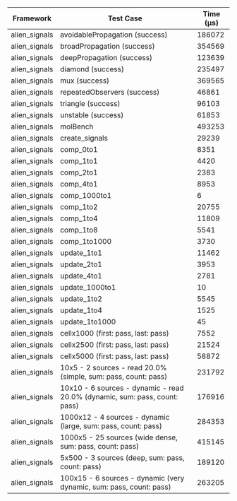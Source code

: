 | Framework | Test Case | Time (μs) |
| --- | --- | --- |
| alien_signals | avoidablePropagation (success) | 186072 |
| alien_signals | broadPropagation (success) | 354569 |
| alien_signals | deepPropagation (success) | 123639 |
| alien_signals | diamond (success) | 235497 |
| alien_signals | mux (success) | 369565 |
| alien_signals | repeatedObservers (success) | 46861 |
| alien_signals | triangle (success) | 96103 |
| alien_signals | unstable (success) | 61853 |
| alien_signals | molBench | 493253 |
| alien_signals | create_signals | 29239 |
| alien_signals | comp_0to1 | 8351 |
| alien_signals | comp_1to1 | 4420 |
| alien_signals | comp_2to1 | 2383 |
| alien_signals | comp_4to1 | 8953 |
| alien_signals | comp_1000to1 | 6 |
| alien_signals | comp_1to2 | 20755 |
| alien_signals | comp_1to4 | 11809 |
| alien_signals | comp_1to8 | 5541 |
| alien_signals | comp_1to1000 | 3730 |
| alien_signals | update_1to1 | 11462 |
| alien_signals | update_2to1 | 3953 |
| alien_signals | update_4to1 | 2781 |
| alien_signals | update_1000to1 | 10 |
| alien_signals | update_1to2 | 5545 |
| alien_signals | update_1to4 | 1525 |
| alien_signals | update_1to1000 | 45 |
| alien_signals | cellx1000 (first: pass, last: pass) | 7552 |
| alien_signals | cellx2500 (first: pass, last: pass) | 21524 |
| alien_signals | cellx5000 (first: pass, last: pass) | 58872 |
| alien_signals | 10x5 - 2 sources - read 20.0% (simple, sum: pass, count: pass) | 231792 |
| alien_signals | 10x10 - 6 sources - dynamic - read 20.0% (dynamic, sum: pass, count: pass) | 176916 |
| alien_signals | 1000x12 - 4 sources - dynamic (large, sum: pass, count: pass) | 284353 |
| alien_signals | 1000x5 - 25 sources (wide dense, sum: pass, count: pass) | 415145 |
| alien_signals | 5x500 - 3 sources (deep, sum: pass, count: pass) | 189120 |
| alien_signals | 100x15 - 6 sources - dynamic (very dynamic, sum: pass, count: pass) | 263205 |
